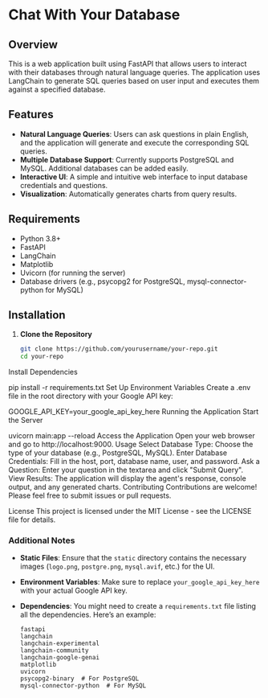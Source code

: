 # Chat With Your Database



## Overview

This is a web application built using FastAPI that allows users to interact with their databases through natural language queries. The application uses LangChain to generate SQL queries based on user input and executes them against a specified database.

## Features

- **Natural Language Queries**: Users can ask questions in plain English, and the application will generate and execute the corresponding SQL queries.
- **Multiple Database Support**: Currently supports PostgreSQL and MySQL. Additional databases can be added easily.
- **Interactive UI**: A simple and intuitive web interface to input database credentials and questions.
- **Visualization**: Automatically generates charts from query results.

## Requirements

- Python 3.8+
- FastAPI
- LangChain
- Matplotlib
- Uvicorn (for running the server)
- Database drivers (e.g., psycopg2 for PostgreSQL, mysql-connector-python for MySQL)

## Installation

1. **Clone the Repository**

   ```bash
   git clone https://github.com/yourusername/your-repo.git
   cd your-repo
Install Dependencies

pip install -r requirements.txt
Set Up Environment Variables Create a .env file in the root directory with your Google API key:

GOOGLE_API_KEY=your_google_api_key_here
Running the Application
Start the Server

uvicorn main:app --reload
Access the Application Open your web browser and go to http://localhost:9000.
Usage
Select Database Type: Choose the type of your database (e.g., PostgreSQL, MySQL).
Enter Database Credentials: Fill in the host, port, database name, user, and password.
Ask a Question: Enter your question in the textarea and click "Submit Query".
View Results: The application will display the agent's response, console output, and any generated charts.
Contributing
Contributions are welcome! Please feel free to submit issues or pull requests.

License
This project is licensed under the MIT License - see the LICENSE file for details.



### Additional Notes

- **Static Files**: Ensure that the `static` directory contains the necessary images (`logo.png`, `postgre.png`, `mysql.avif`, etc.) for the UI.
- **Environment Variables**: Make sure to replace `your_google_api_key_here` with your actual Google API key.
- **Dependencies**: You might need to create a `requirements.txt` file listing all the dependencies. Here’s an example:

  ```plaintext
  fastapi
  langchain
  langchain-experimental
  langchain-community
  langchain-google-genai
  matplotlib
  uvicorn
  psycopg2-binary  # For PostgreSQL
  mysql-connector-python  # For MySQL
